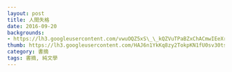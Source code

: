 ```yaml
---
layout: post
title: 人間失格
date: 2016-09-20
backgrounds:
- https://lh3.googleusercontent.com/vwuOQZ5xS\_\_kQZVuTPaBZxChACmwIEeXrkznajiHJTxYso\_IpI2JD\_1LxsF\_5ZsWWi6Nq1jGexF00qjDuYsE-b45VXWJBQUNa50lhWeJ4E5Dyg\_c0Yb9eo1nSuu8D6nZKrNKPH6y9Q
thumb: https://lh3.googleusercontent.com/HAJ6n1YkKq8zy2TokpKN1fU0sv30tsdistq0wTdvlC-KE-aZw5sbSa6FOzGaCUMWlb8Gy9oJIC6_4_rxIyU0MyV-4VwycJea2PmSHz0Y_sgdWjYSjB7_wKWe3EQYWTGW8lhGzHLIhQ=s225-p-k
category: 書摘
tags: 書摘, 純文學
---
```


